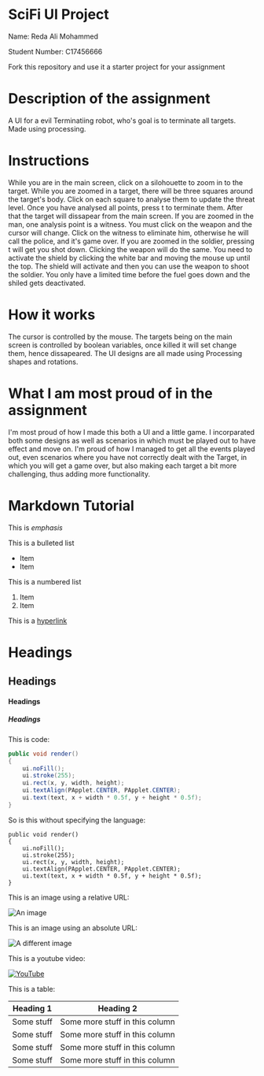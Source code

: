 # SciFi UI Project

Name: Reda Ali Mohammed

Student Number: C17456666 

Fork this repository and use it a starter project for your assignment

# Description of the assignment

A UI for a evil Terminatiing robot, who's goal is to terminate all targets. Made using processing.

# Instructions

While you are in the main screen, click on a silohouette to zoom in to the target.
While you are zoomed in a target, there will be three squares around the target's body. Click on each square to analyse them to update the threat level. Once you have analysed all points, press t to terminate them. After that the target will dissapear from the main screen.
If you are zoomed in the man, one analysis point is a witness. You must click on the weapon and the cursor will change. Click on the witness to eliminate him, otherwise he will call the police, and it's game over.
If you are zoomed in the soldier, pressing t will get you shot down. Clicking the weapon will do the same. You need to activate the shield by clicking the white bar and moving the mouse up until the top. The shield will activate and then you can use the weapon to shoot the soldier. You only have a limited time before the fuel goes down and the shiled gets deactivated.

# How it works

The cursor is controlled by the mouse. The targets being on the main screen is controlled by boolean variables, once killed it will set change them, hence dissapeared. The UI designs are all made using Processing shapes and rotations.

# What I am most proud of in the assignment
I'm most proud of how I made this both a UI and a little game. I incorparated both some designs as well as scenarios in which must be played out to have effect and move on. I'm proud of how I managed to get all the events played out, even scenarios where you have not correctly dealt with the Target, in which you will get a game over, but also making each target a bit more challenging, thus adding more functionality.

# Markdown Tutorial

This is *emphasis*

This is a bulleted list

- Item
- Item

This is a numbered list

1. Item
1. Item

This is a [hyperlink](http://bryanduggan.org)

# Headings
## Headings
#### Headings
##### Headings

This is code:

```Java
public void render()
{
	ui.noFill();
	ui.stroke(255);
	ui.rect(x, y, width, height);
	ui.textAlign(PApplet.CENTER, PApplet.CENTER);
	ui.text(text, x + width * 0.5f, y + height * 0.5f);
}
```

So is this without specifying the language:

```
public void render()
{
	ui.noFill();
	ui.stroke(255);
	ui.rect(x, y, width, height);
	ui.textAlign(PApplet.CENTER, PApplet.CENTER);
	ui.text(text, x + width * 0.5f, y + height * 0.5f);
}
```

This is an image using a relative URL:

![An image](images/p8.png)

This is an image using an absolute URL:

![A different image](https://bryanduggandotorg.files.wordpress.com/2019/02/infinite-forms-00045.png?w=595&h=&zoom=2)

This is a youtube video:

[![YouTube](http://img.youtube.com/vi/J2kHSSFA4NU/0.jpg)](https://www.youtube.com/watch?v=J2kHSSFA4NU)

This is a table:

| Heading 1 | Heading 2 |
|-----------|-----------|
|Some stuff | Some more stuff in this column |
|Some stuff | Some more stuff in this column |
|Some stuff | Some more stuff in this column |
|Some stuff | Some more stuff in this column |

